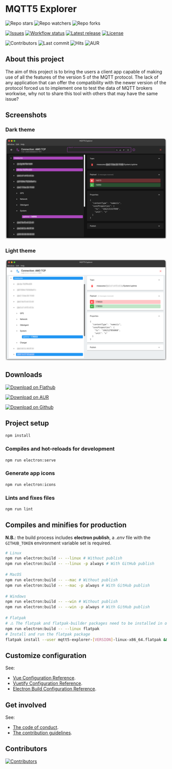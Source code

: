 # MQTT5 Explorer

![Repo stars](https://img.shields.io/github/stars/Omniaevo/mqtt5-explorer?style=social) ![Repo watchers](https://img.shields.io/github/watchers/Omniaevo/mqtt5-explorer?style=social) ![Repo forks](https://img.shields.io/github/forks/Omniaevo/mqtt5-explorer?style=social)

[![Issues](https://img.shields.io/github/issues/Omniaevo/mqtt5-explorer)](https://github.com/Omniaevo/mqtt5-explorer/issues) [![Workflow status](https://img.shields.io/github/actions/workflow/status/Omniaevo/mqtt5-explorer/electron.yml)](https://github.com/Omniaevo/mqtt5-explorer/actions) [![Latest release](https://img.shields.io/github/v/release/Omniaevo/mqtt5-explorer)](https://github.com/Omniaevo/mqtt5-explorer/releases) [![License](https://img.shields.io/github/license/Omniaevo/mqtt5-explorer)](https://github.com/Omniaevo/mqtt5-explorer/blob/master/LICENSE)

![Contributors](https://img.shields.io/github/contributors/Omniaevo/mqtt5-explorer) ![Last commit](https://img.shields.io/github/last-commit/Omniaevo/mqtt5-explorer) ![Hits](https://hits.seeyoufarm.com/api/count/incr/badge.svg?url=https%3A%2F%2Fgithub.com%2FOmniaevo%2Fmqtt5-explorer&count_bg=%230F80C1&title_bg=%23555555&icon=&icon_color=%23E7E7E7&title=hits&edge_flat=false) ![AUR](https://img.shields.io/aur/version/mqtt5-explorer-bin)

## About this project

The aim of this project is to bring the users a client app capable of making use of all the features of the version 5 of the MQTT protocol. The lack of any application that can offer the compatibility with the newer version of the protocol forced us to implement one to test the data of MQTT brokers workwise, why not to share this tool with others that may have the same issue?

## Screenshots

### Dark theme

![Client screenshot (dark theme)](screenshots/client-connection.png)

### Light theme

![Client screenshot (light theme)](screenshots/client-connection-white.png)

## Downloads

<p>
  <a href='https://flathub.org/apps/io.github.Omniaevo.mqtt5-explorer'>
    <img width='150' alt='Download on Flathub' src='https://flathub.org/api/badge?locale=en'/>
  </a>
</p>

<p>
  <a href="https://aur.archlinux.org/packages/mqtt5-explorer-bin">
    <img width="150" alt="Download on AUR" src="https://archlinux.org/static/logos/archlinux-logo-dark-90dpi.ebdee92a15b3.png" />
  </a>
</p>

<p>
  <a href='https://github.com/Omniaevo/mqtt5-explorer/releases'>
    <img width='150' alt='Download on Github' src='https://img.shields.io/badge/GitHub-100000?style=for-the-badge&logo=github&logoColor=white'/>
  </a>
</p>

## Project setup

```bash
npm install
```

### Compiles and hot-reloads for development

```bash
npm run electron:serve
```

### Generate app icons

```bash
npm run electron:icons
```

### Lints and fixes files

```bash
npm run lint
```

## Compiles and minifies for production

**N.B.**: the build process includes **electron publish**, a _.env_ file with the `GITHUB_TOKEN` environment variable set is required.

```bash
# Linux
npm run electron:build -- --linux # Without publish
npm run electron:build -- --linux -p always # With GitHub publish

# MacOS
npm run electron:build -- --mac # Without publish
npm run electron:build -- --mac -p always # With GitHub publish

# Windows
npm run electron:build -- --win # Without publish
npm run electron:build -- --win -p always # With GitHub publish

# Flatpak
# ⚠️ The flatpak and flatpak-builder packages need to be installed in order to build Flatpak bundles. ⚠️
npm run electron:build -- --linux flatpak
# Install and run the flatpak package
flatpak install --user mqtt5-explorer-[VERSION]-linux-x86_64.flatpak && flatpak run com.omniaevo.mqtt5_explorer
```

## Customize configuration

See:

- [Vue Configuration Reference](https://cli.vuejs.org/config/).
- [Vuetify Configuration Reference](https://vuetifyjs.com/en/introduction/why-vuetify/#feature-guides).
- [Electron Build Configuration Reference](https://www.electron.build/configuration/configuration).

## Get involved

See:

- [The code of conduct](CODE_OF_CONDUCT.md).
- [The contribution guidelines](.github/contributing.md).

## Contributors

[![Contributors](https://contrib.rocks/image?repo=Omniaevo/mqtt5-explorer)](https://github.com/Omniaevo/mqtt5-explorer/graphs/contributors)

